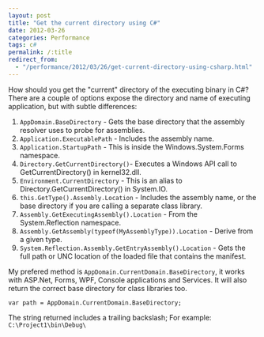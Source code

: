 ```yaml
---
layout: post
title: "Get the current directory using C#"
date: 2012-03-26
categories: Performance
tags: c#
permalink: /:title
redirect_from:
  - "/performance/2012/03/26/get-current-directory-using-csharp.html"
---
```


How should you get the "current" directory of the executing binary in C#? There are a couple of options expose the directory and name of executing application, but with subtle differences:

1. `AppDomain.BaseDirectory` - Gets the base directory that the assembly resolver uses to probe for assemblies.
2. `Application.ExecutablePath` - Includes the assembly name.
3. `Application.StartupPath` - This is inside the Windows.System.Forms namespace.
4. `Directory.GetCurrentDirectory()`- Executes a Windows API call to GetCurrentDirectory() in kernel32.dll.
5. `Environment.CurrentDirectory` - This is an alias to Directory.GetCurrentDirectory() in System.IO.
5. `this.GetType().Assembly.Location` - Includes the assembly name, or the base directory if you are calling a separate class library.
7. `Assembly.GetExecutingAssembly().Location` - From the System.Reflection namespace.
8. `Assembly.GetAssembly(typeof(MyAssemblyType)).Location` - Derive from a given type.
9. `System.Reflection.Assembly.GetEntryAssembly().Location` - Gets the full path or UNC location of the loaded file that contains the manifest.

My prefered method is `AppDomain.CurrentDomain.BaseDirectory`, it works with ASP.Net, Forms, WPF, Console applications and Services. It will also return the correct base directory for class libraries too.

```
var path = AppDomain.CurrentDomain.BaseDirectory;
```

The string returned includes a trailing backslash; For example: `C:\Project1\bin\Debug\`